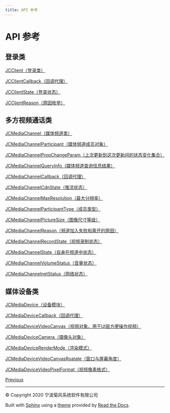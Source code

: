 ```yaml
---
title: API 参考
---
```

# API 参考



## 登录类

[JCClient（登录类）](https://developer.juphoon.com/portal/reference/V2.1/windows/C++/html/class_j_c_client.html)

[JCClientCallback（回调代理）](https://developer.juphoon.com/portal/reference/V2.1/windows/C++/html/class_j_c_client_callback.html)

[JCClientState（登录状态）](https://developer.juphoon.com/portal/reference/V2.1/windows/C++/html/_j_c_client_constants_8h.html#a5c6824014f5c55e65de4010f908e1eaa)

[JCClientReason（原因枚举）](https://developer.juphoon.com/portal/reference/V2.1/windows/C++/html/_j_c_client_constants_8h.html#a8b1b44e57fff02634fd4637428a70020)





## 多方视频通话类

[JCMediaChannel（媒体频道类）](https://developer.juphoon.com/portal/reference/V2.1/windows/C++/html/class_j_c_media_channel.html)

[JCMediaChannelParticipant（媒体频道成员对象）](https://developer.juphoon.com/portal/reference/V2.1/windows/C++/html/class_j_c_media_channel_participant.html)

[JCMediaChannelPropChangeParam（上次更新到这次更新间的状态变化集合）](https://developer.juphoon.com/portal/reference/V2.1/windows/C++/html/class_j_c_media_channel_prop_change_param.html)

[JCMediaChannelQueryInfo（媒体频道查询信息结果）](https://developer.juphoon.com/portal/reference/V2.1/windows/C++/html/class_j_c_media_channel_query_info.html)

[JCMediaChannelCallback（回调代理）](https://developer.juphoon.com/portal/reference/V2.1/windows/C++/html/class_j_c_media_channel_callback.html)

[JCMediaChannelCdnState（推流状态）](https://developer.juphoon.com/portal/reference/V2.1/windows/C++/html/_j_c_media_channel_constants_8h.html#a8d02bba7240b081d07c708ee4c838a3b)

[JCMediaChannelMaxResolution（最大分辨率）](https://developer.juphoon.com/portal/reference/V2.1/windows/C++/html/_j_c_media_channel_constants_8h.html#a553b1054936996b429154f8c9be55c6f)

[JCMediaChannelParticipantType（成员类型）](https://developer.juphoon.com/portal/reference/V2.1/windows/C++/html/_j_c_media_channel_constants_8h.html#add901bf4b3e12ec8172ed9b02a8e5de3)

[JCMediaChannelPictureSize（图像尺寸等级）](https://developer.juphoon.com/portal/reference/V2.1/windows/C++/html/_j_c_media_channel_constants_8h.html#ac5bab320734e36ac52c6bd3a250ddff8)

[JCMediaChannelReason（频道加入失败和离开的原因）](https://developer.juphoon.com/portal/reference/V2.1/windows/C++/html/_j_c_media_channel_constants_8h.html#a24a2154e4bb2db63c75b31cd2b021fc3)

[JCMediaChannelRecordState（视频录制状态）](https://developer.juphoon.com/portal/reference/V2.1/windows/C++/html/_j_c_media_channel_constants_8h.html#ac2be7c5489851785175c20e941ffdeef)

[JCMediaChannelState（自身在频道中状态）](https://developer.juphoon.com/portal/reference/V2.1/windows/C++/html/_j_c_media_channel_constants_8h.html#aba59b980138d98f12a87fd934cfdd55b)

[JCMediaChannelVolumeStatus（音量状态）](https://developer.juphoon.com/portal/reference/V2.1/windows/C++/html/_j_c_media_channel_constants_8h.html#a16cffa3f01349329832b37628638f268)

[JCMediaChannelnetStatus（网络状态）](https://developer.juphoon.com/portal/reference/V2.1/windows/C++/html/_j_c_media_channel_constants_8h.html#aa43c2be02792430571b1ae82100eee6f)





## 媒体设备类

[JCMediaDevice（设备模块）](https://developer.juphoon.com/portal/reference/V2.1/windows/C++/html/class_j_c_media_device.html)

[JCMediaDeviceCallback（回调代理）](https://developer.juphoon.com/portal/reference/V2.1/windows/C++/html/class_j_c_media_device_callback.html)

[JCMediaDeviceVideoCanvas（视频对象，用于UI层方便操作视频）](https://developer.juphoon.com/portal/reference/V2.1/windows/C++/html/class_j_c_media_device_video_canvas.html)

[JCMediaDeviceCamera（摄像头对象）](https://developer.juphoon.com/portal/reference/V2.1/windows/C++/html/class_j_c_media_device_camera.html)

[JCMediaDeviceRenderMode（渲染模式）](https://developer.juphoon.com/portal/reference/V2.1/windows/C++/html/_j_c_media_devie_constants_8h.html#a3d4e0c37a074d813ff1701f250b3831d)

[JCMediaDeviceVideoCanvasRoatate（窗口与屏幕角度）](https://developer.juphoon.com/portal/reference/V2.1/windows/C++/html/_j_c_media_devie_constants_8h.html#a1f14e425a8b2abadf1bf7e2e59baa158)

[JCMediaDeviceVideoPixelFormat（视频像素格式）](https://developer.juphoon.com/portal/reference/V2.1/windows/C++/html/_j_c_media_devie_constants_8h.html#a2c6c5198086db6570f08f4da6d23bf2a)











[
Previous](index.html "进阶功能集成")



-----



© Copyright 2020 宁波菊风系统软件有限公司



Built with [Sphinx](http://sphinx-doc.org/) using a
[theme](https://github.com/rtfd/sphinx_rtd_theme) provided by [Read the
Docs](https://readthedocs.org).








